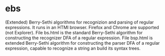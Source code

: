 # ebs
(Extended) Berry-Sethi algorithms for recognizion and parsing of regular expressions.
It runs in an HTMl browser. Firefox and Chrome are supported (not Explorer).
File bs.html is the standard Berry-Sethi algorithm for constructing the recognizer DFA of a regular expression.
File bsp.html is extended Berry-Sethi algorithm for constructing the parser DFA of a regular expression, capable to recognize a string an build its syntax trees.

